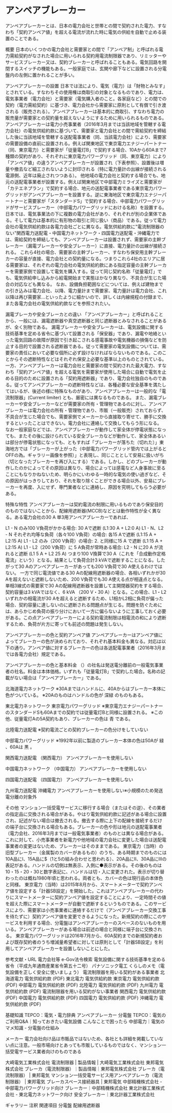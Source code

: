 # アンペアブレーカー

アンペアブレーカーとは、日本の電力会社と世帯との間で契約された電力、すなわち「契約アンペア値」を超える電流が流れた時に電気の供給を自動で止める装置のことである。

概要
日本のいくつかの電力会社と需要家との間で「アンペア制」と呼ばれる電力需給契約がなされた場合に用いられる契約用電流制限器であり、リミッターやサービスブレーカー又は、契約ブレーカーと呼ばれることもある。電気回路を開閉するスイッチの機能もある。一般家庭では、玄関や廊下などに設置される分電盤内の左側に置かれることが多い。

アンペアブレーカーの設置
日本では法により、電気（電力）は「財物とみなす」とされている。すなわちその使用権は商取引の対象となるものであり、電力は、電気事業者（電力会社）と需要家（電気購入者のこと。各家庭など）との間での契約（電力需給契約）に基づき、電力会社から需要家に原則として有償で引き渡される（販売される）。アンペアブレーカーは基本的に商取引、すなわち電力の販売量が需要家との契約量を超えないようにするために用いられるものである。
アンペアブレーカーは電力小売事業者（2016年3月までは当該地域を管轄する電力会社）の電気供給約款に基づいて、需要家と電力会社との間で需給契約を締結した後に当該地域を管轄する送配電事業者（同、当該電力会社）により、需要家の需要設備の直前に設置される。例えば関東地区で東京電力エナジーパートナー（同、東京電力）と需要家が「従量電灯B」で契約する場合、10Aから60Aまで7種類の契約があり、それぞれに東京電力パワーグリッド（同、東京電力）により「アンペア値」の違うアンペアブレーカーが設置され（下表参照）、設置後は増量や撤去など細工されないように封印される（特に電力量計の出線が接続される電源側、近年は廃止されつつある）。
他地域の電力会社と契約する場合でも、地元の送配電事業者が設置する。例えば関東地区で中部電力ミライズと需要家が「カテエネプラン」で契約する場合、地元の送配電事業者である東京電力パワーグリッドがアンペアブレーカーを設置する。逆に東海地区で東京電力エナジーパートナーと需要家が「スタンダードS」で契約する場合、中部電力パワーグリッドがサービスブレーカー（中部電力パワーグリッドにおける名称）を設置する。
日本では、電気事業法の下に複数の電力会社があり、それぞれが別の企業体である。そして電力は基本的に有形物の取引と同じ扱い（商品）である。従って電力会社の電気供給約款は各電力会社ごとに異なる。電気供給約款に"電流制限器のない"関西電力送配電・中国電力ネットワーク・四国電力送配電・沖縄電力では、需給契約を締結しても、アンペアブレーカーは設置されず、需要家の主幹ブレーカー（漏電ブレーカーや安全ブレーカー）に直接、電力量計の出線が接続される。
これら4社の場合、需要家の主幹ブレーカー、すなわち保安用主幹ブレーカーの容量が直接、電力会社との契約量になる。つまりこれら4社のエリアに居る需要家は、それぞれの電力会社の電気供給約款にある指定容量の主幹ブレーカーを需要家側で設置して電気を購入する。従って同じ契約名称「従量電灯」でも、電気供給申し込みから給電開始まで実態はかなり異なり、不具合が生じた場合の対応なども異なる。
なお、設備負担範囲などについては、例えば建物までの引き込みは電力会社、以降、電力量計まで需要家、電力量計は電力会社、これ以降は再び需要家…といったように細かいので、詳しくは内線規程の付録まで、また各電力会社の電気供給約款などを参照されたい。

漏電ブレーカや安全ブレーカとの違い
「アンペアブレーカー」と呼ばれることから、一般には、漏電遮断器や真空遮断器と同じ遮断器とみなされることがあるが、全く別物である。
漏電ブレーカーや安全ブレーカーは、電気設備に関する技術基準を定める省令に基づいて設置される「保安器」であり、漏電や地絡といった電気回路の故障が原因で引き起こされる感電事故や電気機器の損傷などを防止する目的で設置される遮断器である。従って需要家の電気設備については、需要家の責任において必要な個所に必ず設けなければならないものである。このことからその遮断特性などはそれぞれ保安上必要な基準以上のものとされている。
一方、アンペアブレーカーは電力会社と需要家の間で契約された最大電力、すなわち「契約アンペア値」を超える電気を需要家が使用した場合に自動で電気を止める目的のために設置される「契約用遮断器」であり、電力会社独自のものである。従ってアンペアブレーカーの遮断特性などは、各種必要な安全基準を満たしてはいるが、後述の様に特殊なものがあり、アンペアブレーカーは一般的な「電流制限器」(Current limiter) とも、厳密には異なるものである。
また、漏電ブレーカーや安全ブレーカーなどが需要家の所有・管理物であるのに対し、アンペアブレーカーは電力会社の所有・管理物であり、市販（一般販売）されておらず、不具合が生じた場合でも、需要家側でメーカーから直接取り寄せて、勝手に交換するといったことはできない。電力会社に連絡して交換してもらう形になる。
なお一般家庭などでは、アンペアブレーカーが動作して家全体が停電状態になっても、またその後に設けられている安全ブレーカなどが動作して、家全体あるいは部分が停電状態になっても、ともすれば「ブレーカーが落ちた（切れた）」東海地方では「ブレーカーが上がった（中部電力パワーグリッド管内では上がるとOFFの為。ギャラリー画像を参照）」と表現し、同じこととして安易に扱いがち（切となったブレーカーを再び入にする）である。しかし、どのブレーカーが動作したのかによってその原因は異なり、場合によっては感電など人身事故に至ることにもなりかねないため、明らかにいわゆる一時的な電気の使い過ぎなど、その原因がはっきりしており、それを取り除くことができる場合以外、安易にブレーカーを再度、入にせず、専門業者などに連絡し、原因を究明してもらう必要がある。

特殊な特性
アンペアブレーカーは契約電流の制限に用いるものであり保安目的のものではないことから、配線用遮断器(MCCB)などとは動作特性が全く異なる。ある電力会社の30 A 単3用アンペアブレーカーであれば、

L1 - N のみ100 V負荷がかかる場合: 30 Aで遮断 (L1:30 A + L2:0 A)
L1 - N、L2 - N それぞれ均等な負荷（各々100 V負荷）の場合: 各15 Aで遮断 (L1:15 A + L2:15 A)
L1 - L2 のみ（200 V負荷）の場合:  2. と同様に15 A で遮断 (L1:15 A + L2:15 A)
L1 - L2（200 V負荷）に 5 A負荷が常時ある場合: L2 - N に20 A が流れると遮断 (L1 5 A + L2 25 A)
つまり100 V換算で30 A（これを「合成動作定格電流」という）となる。結果として負荷合計3 kVAで遮断することになる。したがって30 Aのアンペアブレーカーがあっても200 V負荷で30 A使えるわけではない。
一方で同じ電流値である30 Aの配線用遮断器の場合、各相いずれかが30 Aを超えないと遮断しないため、200 V負荷でも30 A使える点が相違点となる。
単相3線式の需要家で30 Aの配線用遮断器を設置して主開閉器契約をする場合、契約容量は3 kVAではなく、6 kVA （200 V・30 A）となる。この場合、L1・L2いずれかの相電流が30 Aを超えると遮断するため、L1相かL2相に負荷が偏った場合、契約容量に達しないのに遮断される問題点が生じる。問題を防ぐためには、あらかじめ負荷の振り分けにおいて一方に偏らないように工事しておく必要がある。この点アンペアブレーカーによる契約電流制限は相電流の和により遮断するため、負荷が片方に寄っても前述の問題は発生しない。

アンペアブレーカーの色と契約アンペア値
アンペアブレーカーはアンペア値によってブレーカーの色が決められており、それぞれ基本料金も異なる。対応は以下の通り。アンペア値に対するブレーカーの色は各送配電事業者（2016年3月までは各電力会社）規定である。

アンペアブレーカーの色と基本料金
（）の社名は発送電分離前の一般電気事業者の社名。料金は本体価格。いずれも「従量電灯B」で契約した場合。名称の記載がない場合は「アンペアブレーカー」である。

北海道電力ネットワーク
※30Aまではハンドルに、40Aからはブレーカー本体に色がついている。
※20Aのものはハンドルの色が 深緑 のものもある。

東北電力ネットワーク
東京電力パワーグリッド
※東京電力エナジーパートナーのスタンダードSも60Aまでの契約では従量電灯Bと同様に設置される。
※この他、従量電灯Aの5A契約もあり、ブレーカーの色は 青 である。

北陸電力送配電
※契約電流ごとの契約ブレーカーの色分けをしていない

中部電力パワーグリッド
※1992年以前に製造のブレーカー本体の色は50Aが 緑 、60Aは 黒 。

関西電力送配電
（関西電力）
アンペアブレーカーを使用しない

中国電力ネットワーク
（中国電力）
アンペアブレーカーを使用しない

四国電力送配電
（四国電力）
アンペアブレーカーを使用しない

九州電力送配電
沖縄電力
アンペアブレーカーを使用しない※小規模のため発送電分離の対象外

その他
マンション一括受電サービスに移行する場合（またはその逆）、その業者の指定品に交換される場合がある。やはり電気供給約款に記述がある場合に設置され、記述がない場合は撤去される。撤去する際に上下の配線を接続するだけの端子台に交換される場合もある。ブレーカーの色や形は地元の送配電事業者（電力会社、2016年3月までは一般電気事業者）のものとは異なる場合がある。これに対して、小売事業者を新電力や他地域の電力会社に変更した場合は送配電事業者の変更はないため、ブレーカーはそのままである。
東京電力（当時）の旧型ブレーカー（金属製のカバーがあるもの）のうち、ある時期までのものには10A品にI、15A品に$（1と5の組み合わせと思われる）、20A品にII、30A品にIIIの表記がある。ハンドルの切側は無表示、入側に●表示がある。その後のものは10・15・20・30と数字表記に、ハンドルは切・入に変更された。表示が切り替わったのは概ね1980年頃と思われる。両者とも、カバーの色は現行品の本体色と同様。
東京電力（当時）は2015年8月から、スマートメーターで契約アンペア値を設定する「計器SB設定」を開始した。これはアンペアブレーカーの代わりにスマートメーターに契約アンペア値を設定することにより、一定時間その値を超えた際にスマートメーターが自動で遮断するというものである。このサービスにより、需要家は小売事業者に連絡するだけで（アンペアブレーカー交換工事を待たずに）契約アンペア値を変更できるようになった。新規契約の際にこのサービスを利用する場合、分電盤はアンペアブレーカーのスペースのないものを用いる。アンペアブレーカーがある場合は前述の場合と同様に端子台に交換される。
東京電力パワーグリッドは2016年7月から、60A契約までの新規契約者および既存契約者のうち増減量希望者に対しては原則として「計器SB設定」を利用してアンペアブレーカーを設置しないことにした。

参考文献・URL
電力会社等
e-Gov法令検索 電気設備に関する技術基準を定める省令（平成九年通商産業省令第五十二号）
パナソニック電工 くらしのメモ（電気設備を正しく安全に使いましょう）
電流制限器を用いる契約がある事業者
北海道電力 電気供給約款 (PDF)
東北電力 電気供給約款
東京電力 電気供給約款 (PDF)
中部電力 電気供給約款 (PDF)
北陸電力 電気供給約款 (PDF)
九州電力 電気供給約款 (PDF)
電流制限器を用いる契約がない事業者
関西電力 電気供給約款 (PDF)
中国電力 電気供給約款 (PDF)
四国電力 電気供給約款 (PDF)
沖縄電力 電気供給約款 (PDF)

基礎知識
TEPCO：電気・電力辞典
アンペアブレーカー
分電盤
TEPCO：電気のご利用Q&A｜知っておきたい電気設備
こんなことで困ったら
中部電力｜電気のマメ知識 - 分電盤の仕組み

メーカー
電力会社向け品は市販品ではないため、各社とも詳細を掲載していない点に注意。一般市場向けとあっても市販しているものではなく、マンション一括受電サービス業者向けのものである

大崎電気工業株式会社
電流制限器 | 製品情報 | 大崎電気工業株式会社
東邦電気株式会社
ブレーカ（電流制限器）｜製品情報｜東邦電気株式会社
ブレーカ（電流制限器） | 東邦電気
マンション一括受電サービス用アンペアブレーカ（電流制限器） | 東邦電気
ブレーカスペース接続器具 | 東邦電気
中部精機株式会社 - 中部電力パワーグリッド向け
ブレーカー｜中部精機株式会社
東北計器工業株式会社 - 東北電力ネットワーク向け
安全ブレーカー｜東北計器工業株式会社

ギャラリー
注釈
関連項目
分電盤
配線用遮断器